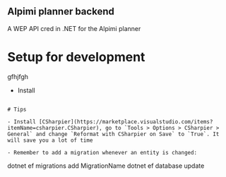 ## Alpimi planner backend
A WEP API cred in .NET for the Alpimi planner

# Setup for development
gfhjfgh

- Install
```

# Tips

- Install [CSharpier](https://marketplace.visualstudio.com/items?itemName=csharpier.CSharpier), go to `Tools > Options > CSharpier > General` and change `Reformat with CSharpier on Save` to `True`. It will save you a lot of time

- Remember to add a migration whenever an entity is changed:
```
dotnet ef migrations add MigrationName
dotnet ef database update
```
